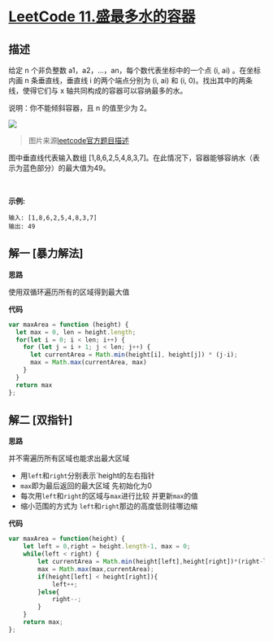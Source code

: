 # [LeetCode 11.盛最多水的容器](https://leetcode-cn.com/problems/container-with-most-water/)
## 描述

给定 n 个非负整数 a1，a2，...，an，每个数代表坐标中的一个点 (i, ai) 。在坐标内画 n 条垂直线，垂直线 i 的两个端点分别为 (i, ai) 和 (i, 0)。找出其中的两条线，使得它们与 x 轴共同构成的容器可以容纳最多的水。

说明：你不能倾斜容器，且 n 的值至少为 2。

![](../images/11.jpg)
> 图片来源[leetcode官方题目描述](https://leetcode-cn.com/problems/container-with-most-water)

图中垂直线代表输入数组 [1,8,6,2,5,4,8,3,7]。在此情况下，容器能够容纳水（表示为蓝色部分）的最大值为49。

 

**示例:**
```
输入: [1,8,6,2,5,4,8,3,7]
输出: 49
```
## 解一 [暴力解法]
**思路**

使用双循环遍历所有的区域得到最大值

**代码**
```Javascript 
var maxArea = function (height) {
  let max = 0, len = height.length;
  for(let i = 0; i < len; i++) {
    for (let j = i + 1; j < len; j++) {
      let currentArea = Math.min(height[i], height[j]) * (j-i);
      max = Math.max(currentArea, max)
    }
  }
  return max
};
```
## 解二 [双指针]
**思路**

并不需遍历所有区域也能求出最大区域

- 用`left`和`right`分别表示`height的左右指针 
- `max`即为最后返回的最大区域 先初始化为0
- 每次用`left`和`right`的区域与`max`进行比较 并更新`max`的值
- 缩小范围的方式为 `left`和`right`那边的高度低则往哪边缩

**代码**
```Javascript 
var maxArea = function(height) {
    let left = 0,right = height.length-1, max = 0;
    while(left < right) {
        let currentArea = Math.min(height[left],height[right])*(right-left);
        max = Math.max(max,currentArea);
        if(height[left] < height[right]){
            left++;
        }else{
            right--;
        }
    }
    return max;
};
```
